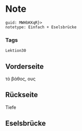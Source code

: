 # Note
```
guid: MWHbKKqR}>
notetype: Einfach + Eselsbrücke
```

### Tags
```
Lektion30
```

## Vorderseite
τὸ βάθος, ους

## Rückseite
Tiefe

## Eselsbrücke

